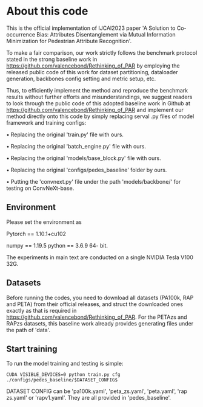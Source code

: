 # About this code
This is the official implementation of IJCAI2023 paper 
'A Solution to Co-occurrence Bias: Attributes Disentanglement via Mutual Information Minimization for Pedestrian Attribute Recognition'.

To make a fair comparison, our work strictly follows the benchmark protocol stated in the strong baseline work in https://github.com/valencebond/Rethinking_of_PAR by employing the released public code of this work for dataset partitioning, dataloader generation, backbones config setting and metric setup, etc.

Thus, to efficiently implement the method and reproduce the benchmark results without further efforts and misunderstandings, we suggest readers to look through the public code
of this adopted baseline work in Github at https://github.com/valencebond/Rethinking_of_PAR and implement our method directly onto this code by simply replacing serval .py files of model framework and training configs:

• Replacing the original 'train.py' file with ours.

• Replacing the original 'batch_engine.py' file with ours.

• Replacing the original 'models/base_block.py' file with ours.

• Replacing the original 'configs/pedes_baseline' folder by ours.

• Putting the 'convnext.py' file under the path 'models/backbone/' for testing on ConvNeXt-base.


## Environment
Please set the environment as

Pytorch == 1.10.1+cu102 

numpy == 1.19.5 python == 3.6.9 64- bit.

The experiments in main text are conducted on a single NVIDIA Tesla V100 32G.

## Datasets
Before running the codes, you need to download all datasets (PA100k, RAP and PETA) from their official releases, and struct the downloaded ones exactly as that is required in https://github.com/valencebond/Rethinking_of_PAR. For the PETAzs and RAPzs datasets, this baseline work already provides generating files under the path of 'data'.

## Start training
To run the model training and testing is simple:

```
CUDA VISIBLE_DEVICES=0 python train.py cfg ./configs/pedes_baseline/$DATASET_CONFIG$
```
DATASET CONFIG can be 'pa100k.yaml', 'peta_zs.yaml',
'peta.yaml', 'rap zs.yaml' or 'rapv1.yaml'. They are all provided in 'pedes_baseline'.

